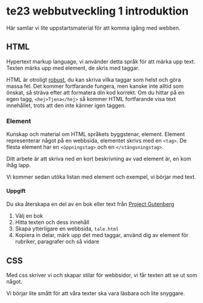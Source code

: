 # te23 webbutveckling 1 introduktion

Här samlar vi lite uppstartsmaterial för att komma igång med webben.

## HTML

Hypertext markup language, vi använder detta språk för att märka upp text.
Texten märks upp med element, de skris med taggar.

HTML är otroligt [robust](https://www.youtube.com/watch?v=4r7wHMg5Yjg), du kan skriva vilka taggar som helst och göra massa fel. Det kommer fortfarande fungera, men kanske inte alltid som önskat, så sträva efter att formatera din kod korrekt.
Om du hittar på en egen tagg, `<hej>Tjena</hej>` så kommer HTML fortfarande visa text innehållet, trots att den inte känner igen taggen.

### Element

Kunskap och material om HTML språkets byggstenar, element.
Element representerar något på en webbsida, elementet skrivs med en `<tag>`.
De flesta element har en `<öppningstag>` och en `</stängsningstag>`.

Ditt arbete är att skriva ned en kort beskrivning av vad element är, en kom ihåg lapp.

Vi kommer sedan utöka listan med element och exempel, vi börjar med text.

#### Uppgift

Du ska återskapa en del av en bok eller text från [Project Gutenberg](https://www.gutenberg.org/browse/scores/top)

1. Välj en bok
2. Hitta texten och dess innehåll
3. Skapa ytterligare en webbsida, `tale.html`
4. Kopiera in delar, märk upp det med taggar, använd dig av element för rubriker, paragrafer och så vidare

## CSS

Med css skriver vi och skapar stilar för webbsidor, vi får texten att se ut som något.

Vi börjar lite smått för att våra texter ska vara läsbara och lite snyggare.
